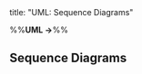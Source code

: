 <frontmatter>
title: "UML: Sequence Diagrams"
</frontmatter>

<link rel="stylesheet" href="{{baseUrl}}/css/textbook.css">

<div class="website-content" id="all">

%%**UML →**%%

<div id="title">

## Sequence Diagrams
</div>
<div id="main">

<include src="introduction/embed.md" boilerplate  />
<include src="basic/embed.md" boilerplate  />
<include src="objectCreation/embed.md" boilerplate  />
<include src="objectDeletion/embed.md" boilerplate  />
<include src="loops/embed.md" boilerplate  />
<include src="selfInvocation/embed.md" boilerplate  />
<include src="alternativePaths/embed.md" boilerplate  />
<include src="optionalPaths/embed.md" boilerplate  />
<include src="parallelPaths/embed.md" boilerplate  />
<include src="referenceFrames/embed.md" boilerplate  />
<include src="minimalNotation/embed.md" boilerplate  />

</div>

</div>
